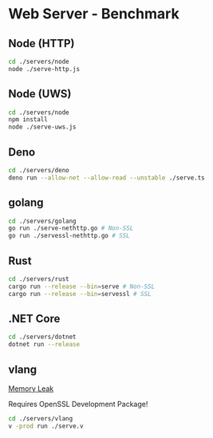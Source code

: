 # Web Server - Benchmark

## Node (HTTP)

```bash
cd ./servers/node
node ./serve-http.js
```

## Node (UWS)

```bash
cd ./servers/node
npm install
node ./serve-uws.js
```

## Deno

```bash
cd ./servers/deno
deno run --allow-net --allow-read --unstable ./serve.ts
```

## golang

```bash
cd ./servers/golang
go run ./serve-nethttp.go # Non-SSL
go run ./servessl-nethttp.go # SSL
```

## Rust

```bash
cd ./servers/rust
cargo run --release --bin=serve # Non-SSL
cargo run --release --bin=servessl # SSL
```

## .NET Core

```bash
cd ./servers/dotnet
dotnet run --release
```

## vlang

[Memory Leak](https://github.com/vlang/v/issues/3897)

Requires OpenSSL Development Package!

```bash
cd ./servers/vlang
v -prod run ./serve.v
```